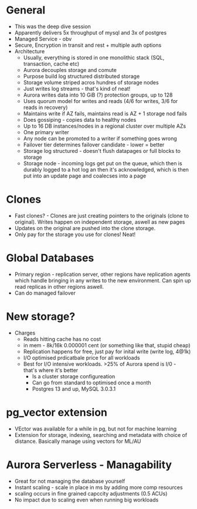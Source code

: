 # General

- This was the deep dive session
- Apparently delivers 5x throughput of mysql and 3x of postgres
- Managed Service - obv
- Secure, Encryption in transit and rest + multiple auth options
- Architecture
  - Usually, everything is stored in one monolithic stack (SQL, transaction, cache etc)
  - Aurora decouples storage and comute
  - Purpose build log structured distributed storage
  - Storage volume striped acros hundres of storage nodes
  - Just writes log streams - that's kind of neat!
  - Aurora writes data into 10 GiB (?) protection groups, up to 128
  - Uses quorum model for writes and reads (4/6 for writes, 3/6 for reads in recovery)
  - Maintains write if AZ fails, maintains read is AZ + 1 storage nod fails
  - Does gossiping - copies data to healthy nodes
  - Up to 16 DB instances/nodes in a regional cluster over multiple AZs
  - One primary writer
  - Any node can be promoted to a writer if something goes wrong
  - Failover tier determines failover candidate - lower = better
  - Storage log structured - doesn't flush datapages or full blocks to storage
  - Storage node - incoming logs get put on the queue, which then is durably logged to a hot log an then it's acknowledged, which is then put into an update page and coalecses into a page

# Clones

- Fast clones? - Clones are just creating pointers to the originals (clone to original). Writes happen on independent storage, aswell as new pages
- Updates on the original are pushed into the clone storage.
- Only pay for the storage you use for clones! Neat!

# Global Databases

- Primary region - replication server, other regions have replication agents which handle bringing in any writes to the new environment. Can spin up read replicas in other regions aswell.
- Can do managed failover

# New storage?

- Charges
  - Reads hitting cache has no cost
  - in mem - 8k/16k 0.000001 cent (or something like that, stupid cheap)
  - Replication happens for free, just pay for inital write (write log, 4@1k)
  - I/O optimised prdicatbale price for all workloads
  - Best for I/O intensive workloads. >25% of Aurora spend is I/0 - that's where it's better
    - Is a cluster storage configureation
    - Can go from standard to optimised once a month
    - Postgres 13 and up, MySQL 3.0.3.1

# pg_vector extension

- VEctor was available for a while in pg, but not for machine learning
- Extension for storage, indexing, searching and metadata with choice of distance. Basically manage using vectors for ML/AU

# Aurora Serverless - Managability

- Great for not managing the database yourself
- Instant scaling - scale in place in ms by adding more comp resources
- scaling occurs in fine grained capccity adjustments (0.5 ACUs)
- No impact due to scaling even when running big workloads
